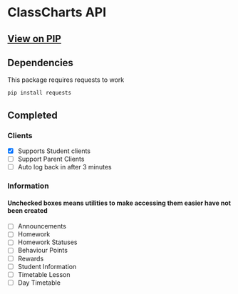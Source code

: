 # ClassCharts API

## [View on PIP](https://pypi.org/project/classcharts/)

## Dependencies

This package requires requests to work

```cmd
pip install requests
```

## Completed

### Clients

- [x] Supports Student clients
- [ ] Support Parent Clients
- [ ] Auto log back in after 3 minutes

### Information

#### Unchecked boxes means utilities to make accessing them easier have not been created

- [ ] Announcements
- [ ] Homework
- [ ] Homework Statuses
- [ ] Behaviour Points
- [ ] Rewards
- [ ] Student Information
- [ ] Timetable Lesson
- [ ] Day Timetable
